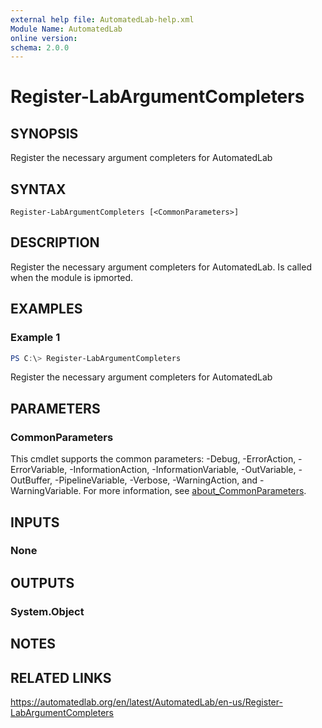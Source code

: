 ```yaml
---
external help file: AutomatedLab-help.xml
Module Name: AutomatedLab
online version:
schema: 2.0.0
---
```


# Register-LabArgumentCompleters

## SYNOPSIS
Register the necessary argument completers for AutomatedLab

## SYNTAX

```
Register-LabArgumentCompleters [<CommonParameters>]
```

## DESCRIPTION
Register the necessary argument completers for AutomatedLab.
Is called when the module is ipmorted.

## EXAMPLES

### Example 1
```powershell
PS C:\> Register-LabArgumentCompleters
```

Register the necessary argument completers for AutomatedLab

## PARAMETERS

### CommonParameters
This cmdlet supports the common parameters: -Debug, -ErrorAction, -ErrorVariable, -InformationAction, -InformationVariable, -OutVariable, -OutBuffer, -PipelineVariable, -Verbose, -WarningAction, and -WarningVariable. For more information, see [about_CommonParameters](http://go.microsoft.com/fwlink/?LinkID=113216).

## INPUTS

### None
## OUTPUTS

### System.Object
## NOTES

## RELATED LINKS
https://automatedlab.org/en/latest/AutomatedLab/en-us/Register-LabArgumentCompleters
